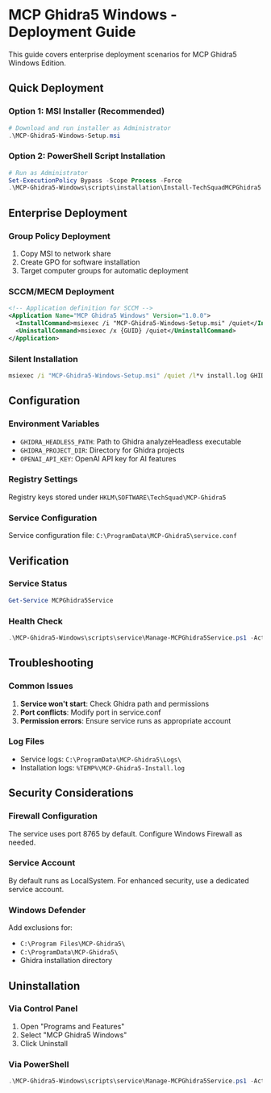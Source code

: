 # MCP Ghidra5 Windows - Deployment Guide

This guide covers enterprise deployment scenarios for MCP Ghidra5 Windows Edition.

## Quick Deployment

### Option 1: MSI Installer (Recommended)
```powershell
# Download and run installer as Administrator
.\MCP-Ghidra5-Windows-Setup.msi
```

### Option 2: PowerShell Script Installation
```powershell
# Run as Administrator
Set-ExecutionPolicy Bypass -Scope Process -Force
.\MCP-Ghidra5-Windows\scripts\installation\Install-TechSquadMCPGhidra5.ps1
```

## Enterprise Deployment

### Group Policy Deployment
1. Copy MSI to network share
2. Create GPO for software installation
3. Target computer groups for automatic deployment

### SCCM/MECM Deployment
```xml
<!-- Application definition for SCCM -->
<Application Name="MCP Ghidra5 Windows" Version="1.0.0">
  <InstallCommand>msiexec /i "MCP-Ghidra5-Windows-Setup.msi" /quiet</InstallCommand>
  <UninstallCommand>msiexec /x {GUID} /quiet</UninstallCommand>
</Application>
```

### Silent Installation
```cmd
msiexec /i "MCP-Ghidra5-Windows-Setup.msi" /quiet /l*v install.log GHIDRA_PATH="C:\Tools\ghidra" AUTOSTART=1
```

## Configuration

### Environment Variables
- `GHIDRA_HEADLESS_PATH`: Path to Ghidra analyzeHeadless executable
- `GHIDRA_PROJECT_DIR`: Directory for Ghidra projects
- `OPENAI_API_KEY`: OpenAI API key for AI features

### Registry Settings
Registry keys stored under `HKLM\SOFTWARE\TechSquad\MCP-Ghidra5`

### Service Configuration
Service configuration file: `C:\ProgramData\MCP-Ghidra5\service.conf`

## Verification

### Service Status
```powershell
Get-Service MCPGhidra5Service
```

### Health Check
```powershell
.\MCP-Ghidra5-Windows\scripts\service\Manage-MCPGhidra5Service.ps1 -Action Health
```

## Troubleshooting

### Common Issues
1. **Service won't start**: Check Ghidra path and permissions
2. **Port conflicts**: Modify port in service.conf
3. **Permission errors**: Ensure service runs as appropriate account

### Log Files
- Service logs: `C:\ProgramData\MCP-Ghidra5\Logs\`
- Installation logs: `%TEMP%\MCP-Ghidra5-Install.log`

## Security Considerations

### Firewall Configuration
The service uses port 8765 by default. Configure Windows Firewall as needed.

### Service Account
By default runs as LocalSystem. For enhanced security, use a dedicated service account.

### Windows Defender
Add exclusions for:
- `C:\Program Files\MCP-Ghidra5\`
- `C:\ProgramData\MCP-Ghidra5\`
- Ghidra installation directory

## Uninstallation

### Via Control Panel
1. Open "Programs and Features"
2. Select "MCP Ghidra5 Windows"
3. Click Uninstall

### Via PowerShell
```powershell
.\MCP-Ghidra5-Windows\scripts\service\Manage-MCPGhidra5Service.ps1 -Action Uninstall -RemoveData
```